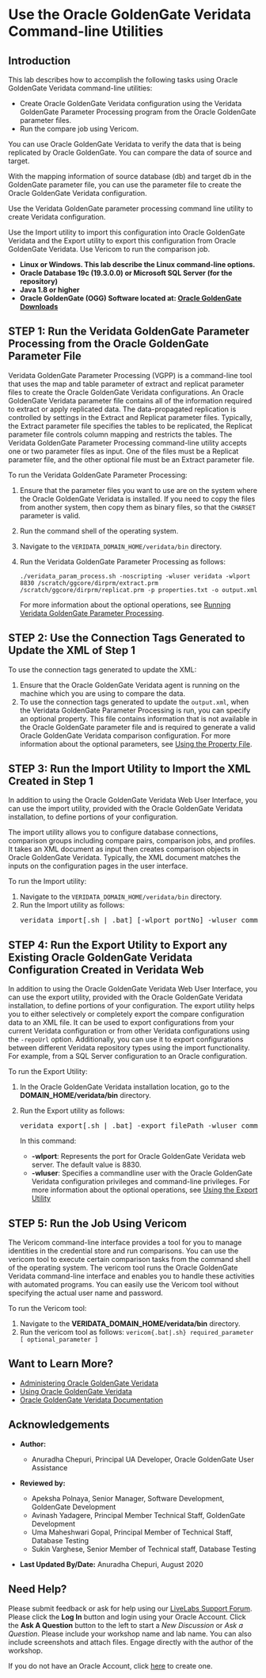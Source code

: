 # Use the Oracle GoldenGate Veridata Command-line Utilities

## Introduction
This lab describes how to accomplish the following tasks using Oracle GoldenGate Veridata command-line utilities:
  + Create Oracle GoldenGate Veridata configuration using the Veridata GoldenGate Parameter Processing program from the Oracle GoldenGate parameter files.
  + Run the compare job using Vericom.

You can use Oracle GoldenGate Veridata to verify the data that is being replicated by Oracle GoldenGate. You can compare the data of source and target.

With the mapping information of source database (db) and target db in the GoldenGate parameter file, you can use the parameter file to create the Oracle GoldenGate Veridata configuration.

Use the Veridata GoldenGate parameter processing command line utility to create Veridata configuration.

Use the Import utility to import this configuration into Oracle GoldenGate Veridata and the Export utility to export this configuration from Oracle GoldenGate Veridata. Use Vericom to run the comparison job.

+ **Linux or Windows. This lab describe the Linux command-line options.**
+ **Oracle Database 19c (19.3.0.0) or Microsoft SQL Server (for the repository)**
+ **Java 1.8 or higher**
+ **Oracle GoldenGate (OGG) Software located at: [Oracle GoldenGate Downloads](https://www.oracle.com/middleware/technologies/goldengate-downloads.html)**

## **STEP 1:** Run the Veridata GoldenGate Parameter Processing from the Oracle GoldenGate Parameter File
Veridata GoldenGate Parameter Processing (VGPP) is a command-line tool that uses the map and table parameter of extract and replicat parameter files to create the Oracle GoldenGate Veridata configurations. An Oracle GoldenGate Veridata parameter file contains all of the information required to extract or apply replicated data. The data-propagated replication is controlled by settings in the Extract and Replicat parameter files. Typically, the Extract parameter file specifies the tables to be replicated, the Replicat parameter file controls column mapping and restricts the tables. The Veridata GoldenGate Parameter Processing command-line utility accepts one or two parameter files as input. One of the files must be a Replicat parameter file, and the other optional file must be an Extract parameter file.

To run the Veridata GoldenGate Parameter Processing:
1. Ensure that the parameter files you want to use are on the system where the Oracle GoldenGate Veridata is installed. If you need to copy the files from another system, then copy them as binary files, so that the `CHARSET` parameter is valid.
2. Run the command shell of the operating system.
3. Navigate to the `VERIDATA_DOMAIN_HOME/veridata/bin` directory.
4. Run the Veridata GoldenGate Parameter Processing as follows:

    `./veridata_param_process.sh -noscripting -wluser veridata -wlport 8830 /scratch/ggcore/dirprm/extract.prm /scratch/ggcore/dirprm/replicat.prm -p properties.txt -o output.xml`

    For more information about the optional operations, see [Running Veridata GoldenGate Parameter Processing](https://docs.oracle.com/en/middleware/goldengate/veridata/12.2.1.4/gvdad/running-veridata-goldengate-parameter-processing.html#GUID-FB072DEF-F5D2-41B7-9D82-B638DCB227F9).

## **STEP 2:** Use the Connection Tags Generated to Update the XML of Step 1
To use the connection tags generated to update the XML:
1. Ensure that the Oracle GoldenGate Veridata agent is running on the machine which you are using to compare the data.
2. To use the connection tags generated to update the `output.xml`, when the Veridata GoldenGate Parameter Processing is run, you can specify an optional property.
  This file contains information that is not available in the Oracle GoldenGate parameter file and is required to generate a valid Oracle GoldenGate Veridata comparison configuration.
  For more information about the optional parameters, see [Using the Property File](https://docs.oracle.com/en/middleware/goldengate/veridata/12.2.1.4/gvdad/running-veridata-goldengate-parameter-processing.html#GUID-8DE97B47-8CEB-4DE1-933C-37E0EBD96F9D).

## **STEP 3:** Run the Import Utility to Import the XML Created in Step 1
In addition to using the Oracle GoldenGate Veridata Web User Interface, you can use the import utility, provided with the Oracle GoldenGate Veridata installation, to define portions of your configuration.

The import utility allows you to configure database connections, comparison groups including compare pairs, comparison jobs, and profiles. It takes an XML document as input then creates comparison objects in Oracle GoldenGate Veridata. Typically, the XML document matches the inputs on the configuration pages in the user interface.

To run the Import utility:
1. Navigate to the `VERIDATA_DOMAIN_HOME/veridata/bin` directory.
2. Run the Import utility as follows:
    <pre>veridata_import[.sh | .bat] [-wlport portNo] -wluser commandlineUusername [-create | -update | -delete | -replace] output.xml</pre>

## **STEP 4:** Run the Export Utility to Export any Existing Oracle GoldenGate Veridata Configuration Created in Veridata Web
In addition to using the Oracle GoldenGate Veridata Web User Interface, you can use the export utility, provided with the Oracle GoldenGate Veridata installation, to define portions of your configuration. The export utility helps you to either selectively or completely export the compare configuration data to an XML file. It can be used to export configurations from your current Veridata configuration or from other Veridata configurations using the `-repoUrl` option. Additionally, you can use it to export configurations between different Veridata repository types using the import functionality. For example, from a SQL Server configuration to an Oracle configuration.

To run the Export Utility:

1. In the Oracle GoldenGate Veridata installation location, go to the **DOMAIN_HOME/veridata/bin** directory.
2. Run the Export utility as follows:
    <pre>veridata_export[.sh | .bat] -export filePath -wluser commandlineusername [-wlport portNo] [–jobs jobName | - groups groupName | -connections connName | -profiles profileName | -all | -exportPassword] [[-repoUrl jdbc_url] [-u username>][-schema schema_name][-vdtPath VERIDATA_PRODUCT_HOME]]</pre>

    In this command:
      * **-wlport**: Represents the port for Oracle GoldenGate Veridata web server. The default value is 8830.
      * **-wluser**: Specifies a commandline user with the Oracle GoldenGate Veridata configuration privileges and command-line privileges.
    For more information about the optional operations, see [Using the Export Utility](https://docs.oracle.com/en/middleware/goldengate/veridata/12.2.1.4/gvdad/using-veridata-import-and-export-utilities.html#GUID-65C89CAC-8AD3-4A46-99F4-2837E8C07A1C)

## **STEP 5:** Run the Job Using Vericom
The Vericom command-line interface provides a tool for you to manage identities in the credential store and run comparisons. You can use the vericom tool to execute certain comparison tasks from the command shell of the operating system. The vericom tool runs the Oracle GoldenGate Veridata command-line interface and enables you to handle these activities with automated programs. You can easily use the Vericom tool without specifying the actual user name and password.

To run the Vericom tool:
1. Navigate to the **VERIDATA_DOMAIN_HOME/veridata/bin** directory.
2. Run the vericom tool as follows:
   `vericom{.bat|.sh} required_parameter [ optional_parameter ]`

## Want to Learn More?

* [Administering Oracle GoldenGate Veridata](https://docs.oracle.com/en/middleware/goldengate/veridata/12.2.1.4/gvdad/introduction-oracle-goldengate-veridata.html#GUID-E34C2B1C-AA1D-4F62-BBB5-05AB6A913B40)
* [Using Oracle GoldenGate Veridata](https://docs.oracle.com/en/middleware/goldengate/veridata/12.2.1.4/gvdug/intro-veridata.html#GUID-5E0D122D-913C-4307-97FB-DF815409FB14)
* [Oracle GoldenGate Veridata Documentation](https://docs.oracle.com/en/middleware/goldengate/veridata/index.html)

## Acknowledgements

* **Author:**
    + Anuradha Chepuri, Principal UA Developer, Oracle GoldenGate User Assistance
* **Reviewed by:**
    + Apeksha Polnaya, Senior Manager, Software Development, GoldenGate Development
    + Avinash Yadagere, Principal Member Technical Staff, GoldenGate Development
    + Uma Maheshwari Gopal, Principal Member of Technical Staff, Database Testing
    + Sukin Varghese, Senior Member of Technical staff, Database Testing

* **Last Updated By/Date:** Anuradha Chepuri, August 2020

## Need Help?
Please submit feedback or ask for help using our [LiveLabs Support Forum](https://community.oracle.com/tech/developers/categories/livelabsdiscussions). Please click the **Log In** button and login using your Oracle Account. Click the **Ask A Question** button to the left to start a *New Discussion* or *Ask a Question*.  Please include your workshop name and lab name.  You can also include screenshots and attach files.  Engage directly with the author of the workshop.

If you do not have an Oracle Account, click [here](https://profile.oracle.com/myprofile/account/create-account.jspx) to create one.
